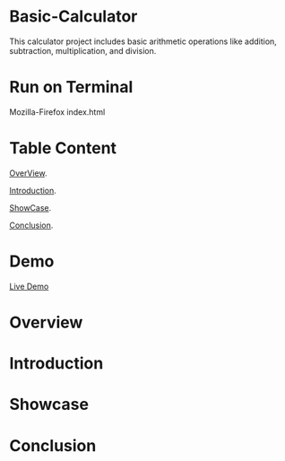 # Basic-Calculator
This calculator project includes basic arithmetic operations like addition, subtraction, multiplication, and division.

# Run on Terminal
Mozilla-Firefox index.html

# Table Content
[OverView](https://github.com/Sauravkr1806/Basic-Calculator/tree/main#overview).

[Introduction](https://github.com/Sauravkr1806/Basic-Calculator#introduction).

[ShowCase](https://github.com/Sauravkr1806/Basic-Calculator#showcase).

[Conclusion](https://github.com/Sauravkr1806/Basic-Calculator#conclusion).

# Demo
[Live Demo](https://sauravkr1806.github.io/Basic-Calculator/)

# Overview

# Introduction

# Showcase

# Conclusion
